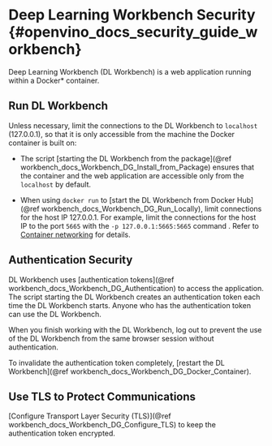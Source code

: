 # Deep Learning Workbench Security {#openvino_docs_security_guide_workbench}

Deep Learning Workbench (DL Workbench) is a web application running within a Docker\* container.

## Run DL Workbench 

Unless necessary, limit the connections to the DL Workbench to `localhost` (127.0.0.1), so that it
is only accessible from the machine the Docker container is built on:

* The script [starting the DL Workbench from the
  package](@ref workbench_docs_Workbench_DG_Install_from_Package) ensures that the container and the web
  application are accessible only from the `localhost` by default.

* When using `docker run` to [start the DL Workbench from Docker
  Hub](@ref workbench_docs_Workbench_DG_Run_Locally), limit connections for the host IP 127.0.0.1.
  For example, limit the connections for the host IP to the port `5665` with the `-p
  127.0.0.1:5665:5665` command . Refer to [Container
  networking](https://docs.docker.com/config/containers/container-networking/#published-ports) for
  details.

## Authentication Security

DL Workbench uses [authentication tokens](@ref workbench_docs_Workbench_DG_Authentication) to access the
application. The script starting the DL Workbench creates an authentication token each time the DL
Workbench starts. Anyone who has the authentication token can use the DL Workbench.

When you finish working with the DL Workbench, log out to prevent the use of the DL Workbench from
the same browser session without authentication.

To invalidate the authentication token completely, [restart the DL
Workbench](@ref workbench_docs_Workbench_DG_Docker_Container).

## Use TLS to Protect Communications 

[Configure Transport Layer Security (TLS)](@ref workbench_docs_Workbench_DG_Configure_TLS) to keep the
authentication token encrypted.
